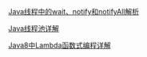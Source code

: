 [Java线程中的wait、notify和notifyAll解析](https://blog.csdn.net/qq_35427589/article/details/124405174)

[Java线程池详解](https://blog.csdn.net/qq_35427589/article/details/124429706)

[Java8中Lambda函数式编程详解](https://blog.csdn.net/qq_35427589/article/details/124437006)
